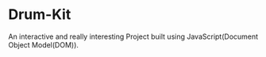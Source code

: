 # Drum-Kit
An interactive and really interesting Project built using JavaScript(Document Object Model(DOM)).
